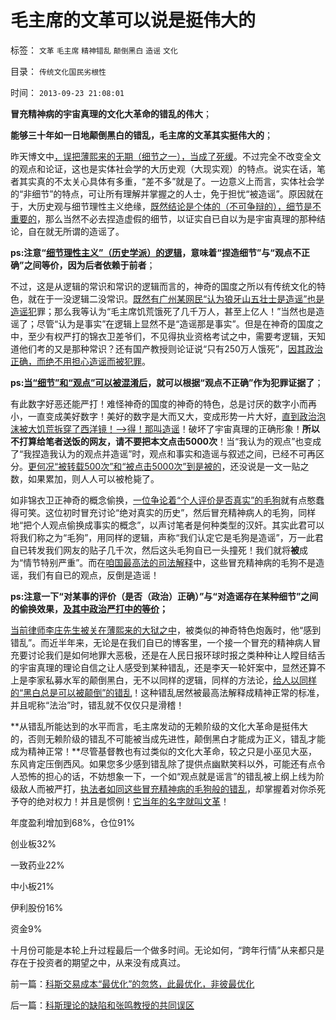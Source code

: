 # 毛主席的文革可以说是挺伟大的

标签： `文革` `毛主席` `精神错乱` `颠倒黑白` `造谣` `文化` 

目录： `传统文化国民劣根性`

时间： `2013-09-23 21:08:01`

**冒充精神病的宇宙真理的文化大革命的错乱的伟大**；

**能够三十年如一日地颠倒黑白的错乱，毛主席的文革其实挺伟大的**；

昨天博文中[，误把薄熙来的无期（细节之一），当成了死缓](../../../2013/9/22/薄熙来同志获判死缓很恰当，毛左薄粉不可能心服；.md)。不过完全不改变全文的观点和论证，这也是实体社会学的大历史观（大现实观）的特点。说实在话，笔者其实真的不太关心具体有多重，“差不多”就是了。一边意义上而言，实体社会学的“非细节”的特点，可让所有理解并掌握之的人士，免于担忧“被造谣”。原因就在于，大历史观与细节理性主义绝缘，[既然结论是个体的（不可争辩的），细节是不重要的](../../../2011/6/26/结论是个体性的，谎言只能针对细节.md)，那么当然不必去捏造虚假的细节，以证实自已自以为是宇宙真理的那种结论，自在就无所谓的造谣了。

**ps:注意“[细节理性主义”（历史学派）的逻辑](../../../2013/2/13/历史有“借古喻今”的现实权威吗？.md)，意味着“捏造细节”与“观点不正确”之间等价，因为后者依赖于前者**；

不过，这是从逻辑的常识和常识的逻辑而言的，神奇的国度之所以有传统文化的特色，就在于一没逻辑二没常识。[既然有广州某网民“认为狼牙山五壮士是造谣”也是造谣犯](../../../2013/8/31/宁左勿右的“七条底线”，造谣案开启的“通往文革之路”.md)罪；那么我等认为“毛主席饥荒饿死了几千万人，甚至上亿人！”当然也是造谣了；尽管“认为是事实”在逻辑上显然不是“造谣那是事实”。但是在神奇的国度之中，至少有权严打的锦衣卫差爷们，不见得执业资格考试之中，需要考逻辑，天知道他们考的又是那种常识？还有国产教授则论证说“只有250万人饿死”，[因其政治正确，而绝不用担心造谣而被犯罪](../../../2011/11/1/垄断的传媒一直享有造谣的特许权.md)。

**ps:[当“细节”和“观点”可以被混淆后](../../../2012/4/13/韩国的实名制“严打谣言”出尽洋相；.md)，就可以根据“观点不正确”作为犯罪证据了**；

有此数字好恶还能严打！难怪神奇的国度的神奇的特色，总是讨厌的数字小而再小，一直变成美好数字！美好的数字是大而又大，变成形势一片大好，[直到政治泡沫被大饥荒拆穿了西洋镜！——>得！那叫造谣](../../../2012/5/19/公有制的饥饿和社会主义的饥荒.md)！破坏了宇宙真理的正确形象！**所以不打算给笔者送饭的网友，请不要把本文点击5000次**！当“我认为的观点”也变成了“我捏造我认为的观点并造谣”时，观点和事实和造谣与叙述之间，已经不可再区分。[更何况“被转载500次”和“被点击5000次”到是被的](../../../2013/9/17/HabeasCorpus及欧洲“保王党，君主派”的法理依据.md)，还没说是一文一贴之数，如果累加，则人人可以被枪毙了。

如非锦衣卫正神奇的概念偷换，[一位争论着“个人评价是否真实”的毛狗](../../../2010/8/11/历史“评论”无所谓真实.md)就有点憨蠢得可笑。这位初时冒充讨论“绝对真实的历史”，然后冒充精神病人的毛狗，同样地“把个人观点偷换成事实的概念”，以声讨笔者是何种类型的汉奸。其实此君可以将我们称之为“毛狗”，用同样的逻辑，声称“我们认定它是毛狗是造谣”，万一此君自已转发我们网友的贴子几千次，然后这头毛狗自已一头撞死！我们就将**被**成为“情节特别严重”。而在[咱国最高法的司法解释](../../../2013/9/11/为什么哲学之类的文科，总让人昏昏欲睡？.md)中，这些冒充精神病的毛狗不是造谣，我们有自已的观点，反倒是造谣！

**ps:注意一下“对某事的评价（是否（政治）正确）”与“对造谣存在某种细节”之间的偷换效果，[及其中政治严打中的等价](../../../2013/1/4/不要把《大革命和旧制度》读到狗肚子里去.md)；**

[当前律师李庄先生被关在薄熙来的大狱之中](../../../2013/7/29/辛普森案，李庄案和李天一案的人治，法治和法制.md)，被类似的神奇特色炮轰时，他“感到错乱”。而近半年来，无论是在我们自已的博客里，一个接一个冒充的精神病人冒充要讨论我们是如何地罪大恶极，还是在人民日报环球时报之类种种让人瞠目结舌的宇宙真理的理论自信之让人感受到某种错乱，还是李天一轮奸案中，显然还算不上是李家私募水军的颠倒黑白，无不以同样的逻辑，同样的方法论，[给人以同样的“黑白总是可以被颠倒”的错乱](../../../2013/8/3/有中国特色的国际接轨，互联网流氓的炒作方式，颠倒黑白的学术水平.md)！这种错乱居然被最高法解释成精神正常的标准，并且呢称“法治”时，错乱就不仅仅只是滑稽！

**从错乱所能达到的水平而言，毛主席发动的无赖阶级的文化大革命是挺伟大的，否则无赖阶级的错乱不可能被当成先进性，颠倒黑白才能成为正义，错乱才能成为精神正常！**尽管基督教也有过类似的文化大革命，较之只是小巫见大巫，东风肯定压倒西风。如果您多少感到错乱除了提供点幽默笑料以外，可能还有点令人恐怖的担心的话，不妨想象一下，一个如“观点就是谣言”的错乱被上纲上线为阶级敌人而被严打，[执法者如同这些冒充精神病的毛狗般的错乱](../../../2013/9/4/如果造谣可以入罪，还有谁能无辜？.md)，却掌握着对你杀死予夺的绝对权力！并且是惯例！[它当年的名字就叫文革](../../../2013/8/31/宁左勿右的“七条底线”，造谣案开启的“通往文革之路”.md)！

年度盈利增加到68%，仓位91%

创业板32%

一致药业22%

中小板21%

伊利股份16%

资金9%

十月份可能是本轮上升过程最后一个做多时间。无论如何，“跨年行情”从来都只是存在于投资者的期望之中，从来没有成真过。



前一篇：[科斯交易成本“最优化”的忽悠，此最优化，非彼最优化](../../../2013/9/23/科斯交易成本“最优化”的忽悠，此最优化，非彼最优化.md)

后一篇：[科斯理论的缺陷和张鸣教授的共同误区](../../../2013/9/24/科斯理论的缺陷和张鸣教授的共同误区.md)